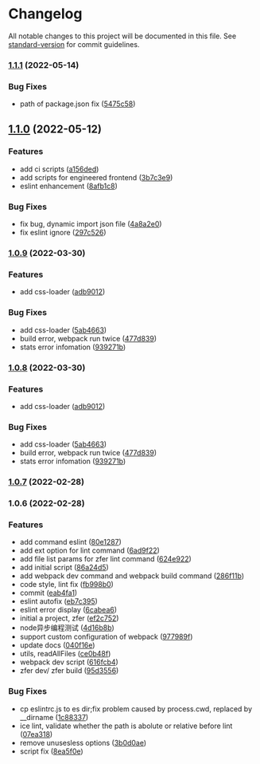 # Changelog

All notable changes to this project will be documented in this file. See [standard-version](https://github.com/conventional-changelog/standard-version) for commit guidelines.

### [1.1.1](https://github.com/zhangzhengsmiling/ice/compare/v1.1.0...v1.1.1) (2022-05-14)


### Bug Fixes

* path of package.json fix ([5475c58](https://github.com/zhangzhengsmiling/ice/commit/5475c58e80b9b32a95c6807c22ce29a0059ff578))

## [1.1.0](https://github.com/zhangzhengsmiling/ice/compare/v1.0.9...v1.1.0) (2022-05-12)


### Features

* add ci scripts ([a156ded](https://github.com/zhangzhengsmiling/ice/commit/a156ded0341274540d7472d33339ce5fbb3184a3))
* add scripts for engineered frontend ([3b7c3e9](https://github.com/zhangzhengsmiling/ice/commit/3b7c3e9986cacbb0208cfc42e69f8e604ba20849))
* eslint enhancement ([8afb1c8](https://github.com/zhangzhengsmiling/ice/commit/8afb1c8aca7f021af653e9963299f95f43d4eeec))


### Bug Fixes

* fix bug, dynamic import json file ([4a8a2e0](https://github.com/zhangzhengsmiling/ice/commit/4a8a2e0419e41441a5b319c7755f1ba726700eab))
* fix eslint ignore ([297c526](https://github.com/zhangzhengsmiling/ice/commit/297c52628c91a86bd6c7421c30455c0dc5e70129))

### [1.0.9](https://github.com/zhangzhengsmiling/ice/compare/v1.0.7...v1.0.9) (2022-03-30)


### Features

* add css-loader ([adb9012](https://github.com/zhangzhengsmiling/ice/commit/adb9012f82bc5f07527235aef1a9fa2909a2e0f1))


### Bug Fixes

* add css-loader ([5ab4663](https://github.com/zhangzhengsmiling/ice/commit/5ab466382d98a33b1834167696e1e5df42abcbfd))
* build error, webpack run twice ([477d839](https://github.com/zhangzhengsmiling/ice/commit/477d839f2cca7586fe5ecc3554d599ff6a3dec68))
* stats error infomation ([939271b](https://github.com/zhangzhengsmiling/ice/commit/939271b0d131faafe3274eaf2e9140f0d7a9a455))

### [1.0.8](https://github.com/zhangzhengsmiling/ice/compare/v1.0.7...v1.0.8) (2022-03-30)


### Features

* add css-loader ([adb9012](https://github.com/zhangzhengsmiling/ice/commit/adb9012f82bc5f07527235aef1a9fa2909a2e0f1))


### Bug Fixes

* add css-loader ([5ab4663](https://github.com/zhangzhengsmiling/ice/commit/5ab466382d98a33b1834167696e1e5df42abcbfd))
* build error, webpack run twice ([477d839](https://github.com/zhangzhengsmiling/ice/commit/477d839f2cca7586fe5ecc3554d599ff6a3dec68))
* stats error infomation ([939271b](https://github.com/zhangzhengsmiling/ice/commit/939271b0d131faafe3274eaf2e9140f0d7a9a455))

### [1.0.7](https://github.com/zhangzhengsmiling/ice/compare/v1.0.6...v1.0.7) (2022-02-28)

### 1.0.6 (2022-02-28)


### Features

* add command eslint ([80e1287](https://github.com/zhangzhengsmiling/ice/commit/80e12878f15c9028d1e9287d21f27fd3c7a2e8b5))
* add ext option for lint command ([6ad9f22](https://github.com/zhangzhengsmiling/ice/commit/6ad9f22bf4dcc984d859d89d6f504ed9a5532b2b))
* add file list params for zfer lint command ([624e922](https://github.com/zhangzhengsmiling/ice/commit/624e92289c2ef13ec50947d03bd580c87e35e71b))
* add initial script ([86a24d5](https://github.com/zhangzhengsmiling/ice/commit/86a24d52fba2c2dbd07f5139d913a82201c5a545))
* add webpack dev command and webpack build command ([286f11b](https://github.com/zhangzhengsmiling/ice/commit/286f11b6f764fe5510d06e5a5b21bc05dc0cd0c0))
* code style, lint fix ([fb998b0](https://github.com/zhangzhengsmiling/ice/commit/fb998b0b7bf3543a06e65b363a2ff6fba0329bcd))
* commit ([eab4fa1](https://github.com/zhangzhengsmiling/ice/commit/eab4fa1c73c66d6aa8cb64d0ab0aa565dc6292fe))
* eslint autofix ([eb7c395](https://github.com/zhangzhengsmiling/ice/commit/eb7c3956bbec134837400d1b4fd59149be3d8dee))
* eslint error display ([6cabea6](https://github.com/zhangzhengsmiling/ice/commit/6cabea6c35cc5895aeaca717caacc53c4ba0c83f))
* initial a project, zfer ([ef2c752](https://github.com/zhangzhengsmiling/ice/commit/ef2c7528d60a4b9dc55af06af8c0730107793ffa))
* node异步编程测试 ([4d16b8b](https://github.com/zhangzhengsmiling/ice/commit/4d16b8b3d7d42c64ea1060164c2a78d104ffc6be))
* support custom configuration of webpack ([977989f](https://github.com/zhangzhengsmiling/ice/commit/977989f8a3366300aa1863e976ff6d229124a2f9))
* update docs ([040f16e](https://github.com/zhangzhengsmiling/ice/commit/040f16e4b246b97de9227e0302ac698f18d57a79))
* utils, readAllFiles ([ce0b48f](https://github.com/zhangzhengsmiling/ice/commit/ce0b48f80d5aef4eacf8d4e100f10f4dac944254))
* webpack dev script ([616fcb4](https://github.com/zhangzhengsmiling/ice/commit/616fcb4501396719aa49c42bd4a23a6c77cc0e1e))
* zfer dev/ zfer build ([95d3556](https://github.com/zhangzhengsmiling/ice/commit/95d35566981e78d049f0e37ab1389af828196aec))


### Bug Fixes

* cp eslintrc.js to es dir;fix problem caused by process.cwd, replaced by __dirname ([1c88337](https://github.com/zhangzhengsmiling/ice/commit/1c883370e62f5df7f2b507616b31b745188706d8))
* ice lint, validate whether the path is abolute or relative before lint ([07ea318](https://github.com/zhangzhengsmiling/ice/commit/07ea318cb13594705710dcbf0a3444ba8917ab55))
* remove unusesless options ([3b0d0ae](https://github.com/zhangzhengsmiling/ice/commit/3b0d0aed27d6c5abc17cdc6a80b1c5988d834e90))
* script fix ([8ea5f0e](https://github.com/zhangzhengsmiling/ice/commit/8ea5f0ef7c17c3fbcf946e500361b505303af1bf))

